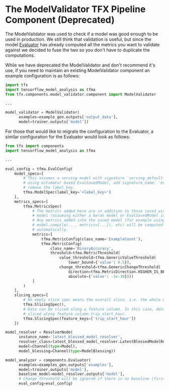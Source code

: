 # The ModelValidator TFX Pipeline Component (Deprecated)

The ModelValidator was used to check if a model was good enough to be used in
production. We still think that validation is useful, but since the model
[Evaluator](evaluator.md) has already computed all the metrics you want to
validate against we decided to fuse the two so you don't have to duplicate the
computations.

While we have deprecated the ModelValidator and don't recommend it's use, if you
need to maintain an existing ModelValidator component an example configuration
is as follows:

```python
import tfx
import tensorflow_model_analysis as tfma
from tfx.components.model_validator.component import ModelValidator

...

model_validator = ModelValidator(
      examples=example_gen.outputs['output_data'],
      model=trainer.outputs['model'])
```

For those that would like to migrate the configuration to the Evaluator, a
similar configuration for the Evaluator would look as follows:

```python
from tfx import components
import tensorflow_model_analysis as tfma

...

eval_config = tfma.EvalConfig(
    model_specs=[
        # This assumes a serving model with signature 'serving_default'. If
        # using estimator based EvalSavedModel, add signature_name: 'eval' and
        # remove the label_key.
        tfma.ModelSpec(label_key='<label_key>')
    ],
    metrics_specs=[
        tfma.MetricsSpec(
            # The metrics added here are in addition to those saved with the
            # model (assuming either a keras model or EvalSavedModel is used).
            # Any metrics added into the saved model (for example using
            # model.compile(..., metrics=[...]), etc) will be computed
            # automatically.
            metrics=[
                tfma.MetricConfig(class_name='ExampleCount'),
                tfma.MetricConfig(
                    class_name='BinaryAccuracy',
                    threshold=tfma.MetricThreshold(
                        value_threshold=tfma.GenericValueThreshold(
                            lower_bound={'value': 0.5}),
                        change_threshold=tfma.GenericChangeThreshold(
                            direction=tfma.MetricDirection.HIGHER_IS_BETTER,
                            absolute={'value': -1e-10})))
            ]
        )
    ],
    slicing_specs=[
        # An empty slice spec means the overall slice, i.e. the whole dataset.
        tfma.SlicingSpec(),
        # Data can be sliced along a feature column. In this case, data is
        # sliced along feature column trip_start_hour.
        tfma.SlicingSpec(feature_keys=['trip_start_hour'])
    ])

model_resolver = ResolverNode(
      instance_name='latest_blessed_model_resolver',
      resolver_class=latest_blessed_model_resolver.LatestBlessedModelResolver,
      model=Channel(type=Model),
      model_blessing=Channel(type=ModelBlessing))

model_analyzer = components.Evaluator(
      examples=examples_gen.outputs['examples'],
      model=trainer.outputs['model'],
      baseline_model=model_resolver.outputs['model'],
      # Change threshold will be ignored if there is no baseline (first run).
      eval_config=eval_config)
```
